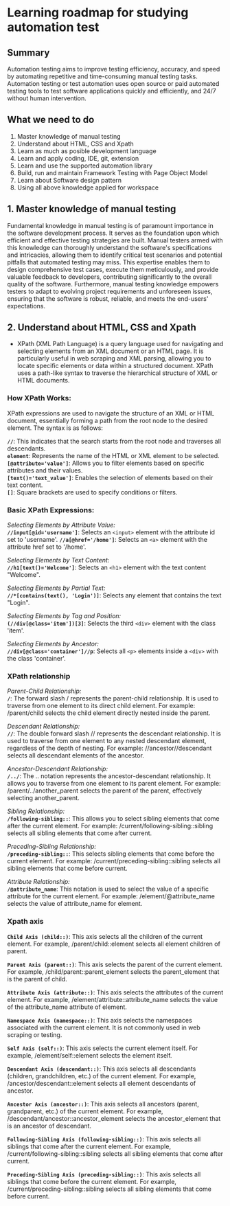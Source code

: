 # Learning roadmap for studying automation test
## Summary
Automation testing aims to improve testing efficiency, accuracy, and speed by automating repetitive and time-consuming manual testing tasks. Automation testing or test automation uses open source or paid automated testing tools to test software applications quickly and efficiently, and 24/7 without human intervention.

## What we need to do
1. Master knowledge of manual testing
2. Understand about HTML, CSS and Xpath
3. Learn as much as posible development language
4. Learn and apply coding, IDE, git, extension
5. Learn and use the supported automation library
6. Build, run and maintain Framework Testing with Page Object Model
7. Learn about Software design pattern
8. Using all above knowledge applied for workspace

## 1. Master knowledge of manual testing
Fundamental knowledge in manual testing is of paramount importance in the software development process. It serves as the foundation upon which efficient and effective testing strategies are built. Manual testers armed with this knowledge can thoroughly understand the software's specifications and intricacies, allowing them to identify critical test scenarios and potential pitfalls that automated testing may miss. This expertise enables them to design comprehensive test cases, execute them meticulously, and provide valuable feedback to developers, contributing significantly to the overall quality of the software. Furthermore, manual testing knowledge empowers testers to adapt to evolving project requirements and unforeseen issues, ensuring that the software is robust, reliable, and meets the end-users' expectations.

## 2. Understand about HTML, CSS and Xpath
- XPath (XML Path Language) is a query language used for navigating and selecting elements from an XML document or an HTML page. It is particularly useful in web scraping and XML parsing, allowing you to locate specific elements or data within a structured document. XPath uses a path-like syntax to traverse the hierarchical structure of XML or HTML documents.

### **How XPath Works:**
XPath expressions are used to navigate the structure of an XML or HTML document, essentially forming a path from the root node to the desired element. The syntax is as follows:

**`//`**: This indicates that the search starts from the root node and traverses all descendants.\
**`element`**: Represents the name of the HTML or XML element to be selected.\
**`[@attribute='value']`**: Allows you to filter elements based on specific attributes and their values.\
**`[text()='text_value']`**: Enables the selection of elements based on their text content.\
**`[]`**: Square brackets are used to specify conditions or filters.

### **Basic XPath Expressions:**
*Selecting Elements by Attribute Value:*\
**`//input[@id='username']`**: Selects an `<input>` element with the attribute id set to 'username'.
**`//a[@href='/home']`**: Selects an `<a>` element with the attribute href set to '/home'.

*Selecting Elements by Text Content:*\
**`//h1[text()='Welcome']`**: Selects an `<h1>` element with the text content "Welcome".

*Selecting Elements by Partial Text:*\
**`//*[contains(text(), 'Login')]`**: Selects any element that contains the text "Login".

*Selecting Elements by Tag and Position:*\
**`(//div[@class='item'])[3]`**: Selects the third `<div>` element with the class 'item'.

*Selecting Elements by Ancestor:*\
**`//div[@class='container']//p`**: Selects all `<p>` elements inside a `<div>` with the class 'container'.

### **XPath relationship**
*Parent-Child Relationship:*\
**`/`**: The forward slash / represents the parent-child relationship. It is used to traverse from one element to its direct child element. For example: /parent/child selects the child element directly nested inside the parent.

*Descendant Relationship:*\
**`//`**: The double forward slash // represents the descendant relationship. It is used to traverse from one element to any nested descendant element, regardless of the depth of nesting. For example: //ancestor//descendant selects all descendant elements of the ancestor.

*Ancestor-Descendant Relationship:*\
**`/../`**: The .. notation represents the ancestor-descendant relationship. It allows you to traverse from one element to its parent element. For example: /parent/../another_parent selects the parent of the parent, effectively selecting another_parent.

*Sibling Relationship:*\
**`/following-sibling::`**: This allows you to select sibling elements that come after the current element. For example: /current/following-sibling::sibling selects all sibling elements that come after current.

*Preceding-Sibling Relationship:*\
**`/preceding-sibling::`**: This selects sibling elements that come before the current element. For example: /current/preceding-sibling::sibling selects all sibling elements that come before current.

*Attribute Relationship:*\
**`/@attribute_name`**: This notation is used to select the value of a specific attribute for the current element. For example: /element/@attribute_name selects the value of attribute_name for element.

### **Xpath axis**
**`Child Axis (child::)`**: This axis selects all the children of the current element. For example, /parent/child::element selects all element children of parent.

**`Parent Axis (parent::)`**: This axis selects the parent of the current element. For example, /child/parent::parent_element selects the parent_element that is the parent of child.

**`Attribute Axis (attribute::)`**: This axis selects the attributes of the current element. For example, /element/attribute::attribute_name selects the value of the attribute_name attribute of element.

**`Namespace Axis (namespace::)`**: This axis selects the namespaces associated with the current element. It is not commonly used in web scraping or testing.

**`Self Axis (self::)`**: This axis selects the current element itself. For example, /element/self::element selects the element itself.

**`Descendant Axis (descendant::)`**: This axis selects all descendants (children, grandchildren, etc.) of the current element. For example, /ancestor/descendant::element selects all element descendants of ancestor.

**`Ancestor Axis (ancestor::)`**: This axis selects all ancestors (parent, grandparent, etc.) of the current element. For example, /descendant/ancestor::ancestor_element selects the ancestor_element that is an ancestor of descendant.

**`Following-Sibling Axis (following-sibling::)`**: This axis selects all siblings that come after the current element. For example, /current/following-sibling::sibling selects all sibling elements that come after current.

**`Preceding-Sibling Axis (preceding-sibling::)`**: This axis selects all siblings that come before the current element. For example, /current/preceding-sibling::sibling selects all sibling elements that come before current.